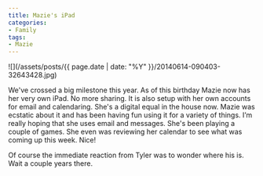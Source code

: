 ```yaml
---
title: Mazie's iPad
categories:
- Family
tags:
- Mazie
---
```


![](/assets/posts/{{ page.date | date: "%Y" }}/20140614-090403-32643428.jpg)
  



We've crossed a big milestone this year. As of this birthday Mazie now has her very own iPad. No more sharing. It is also setup with her own accounts for email and calendaring. She's a digital equal in the house now.
Mazie was ecstatic about it and has been having fun using it for a variety of things. I’m really hoping that she uses email and messages. She's been playing a couple of games. She even was reviewing her calendar to see what was coming up this week. Nice!

Of course the immediate reaction from Tyler was to wonder where his is. Wait a couple years there.
